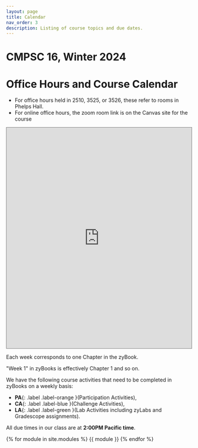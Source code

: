 ```yaml
---
layout: page
title: Calendar
nav_order: 3
description: Listing of course topics and due dates.
---
```


<style>
  iframe { width: 100%; height: 600px; }
</style>


# CMPSC 16, Winter 2024

# Office Hours and Course Calendar

* For office hours held in 2510, 3525, or 3526,  these refer to rooms in Phelps Hall.
* For online office hours, the zoom room link is on the Canvas site for the course

<iframe src="https://calendar.google.com/calendar/embed?height=600&wkst=1&bgcolor=%23ffffff&ctz=America%2FLos_Angeles&mode=WEEK&src=Y180MmFlNDVlNzg3NjE3M2MzYzUzYjc0YjY5OWM2YjE0MWVmMzMxNzBmM2M4YmE3ZjE0MzZhNmI5N2JiOWY1ZGE1QGdyb3VwLmNhbGVuZGFyLmdvb2dsZS5jb20&color=%233F51B5" style="border:solid 1px #777" width="800" height="600" frameborder="0" scrolling="no"></iframe>


Each week corresponds to one Chapter in the zyBook.

"Week 1" in zyBooks is effectively Chapter 1 and so on.

We have the following course activities that need to be completed in zyBooks on a weekly basis: 
* **PA**{: .label .label-orange }(Participation Activities), 
* **CA**{: .label .label-blue }(Challenge Activities), 
* **LA**{: .label .label-green }(Lab Activities including zyLabs and Gradescope assignments).

All due times in our class are at **2:00PM Pacific time**.


<!--[Jump to the current week]({{ site.url }}{{ site.baseurl }}/calendar#week-1){: .btn .btn-blue }-->
{% for module in site.modules %}
{{ module }}
{% endfor %}
